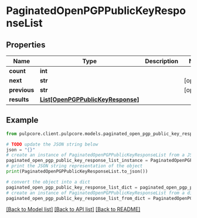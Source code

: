 # PaginatedOpenPGPPublicKeyResponseList


## Properties

Name | Type | Description | Notes
------------ | ------------- | ------------- | -------------
**count** | **int** |  | 
**next** | **str** |  | [optional] 
**previous** | **str** |  | [optional] 
**results** | [**List[OpenPGPPublicKeyResponse]**](OpenPGPPublicKeyResponse.md) |  | 

## Example

```python
from pulpcore.client.pulpcore.models.paginated_open_pgp_public_key_response_list import PaginatedOpenPGPPublicKeyResponseList

# TODO update the JSON string below
json = "{}"
# create an instance of PaginatedOpenPGPPublicKeyResponseList from a JSON string
paginated_open_pgp_public_key_response_list_instance = PaginatedOpenPGPPublicKeyResponseList.from_json(json)
# print the JSON string representation of the object
print(PaginatedOpenPGPPublicKeyResponseList.to_json())

# convert the object into a dict
paginated_open_pgp_public_key_response_list_dict = paginated_open_pgp_public_key_response_list_instance.to_dict()
# create an instance of PaginatedOpenPGPPublicKeyResponseList from a dict
paginated_open_pgp_public_key_response_list_from_dict = PaginatedOpenPGPPublicKeyResponseList.from_dict(paginated_open_pgp_public_key_response_list_dict)
```
[[Back to Model list]](../README.md#documentation-for-models) [[Back to API list]](../README.md#documentation-for-api-endpoints) [[Back to README]](../README.md)


